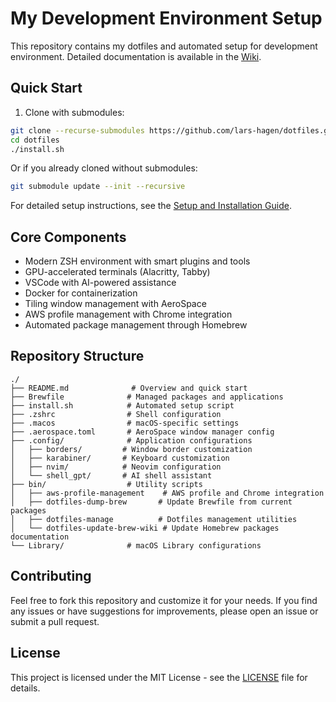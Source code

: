 # My Development Environment Setup

This repository contains my dotfiles and automated setup for development environment. Detailed documentation is available in the [Wiki](../../wiki).

## Quick Start

1. Clone with submodules:
```bash
git clone --recurse-submodules https://github.com/lars-hagen/dotfiles.git
cd dotfiles
./install.sh
```

Or if you already cloned without submodules:
```bash
git submodule update --init --recursive
```

For detailed setup instructions, see the [Setup and Installation Guide](../../wiki/Setup-And-Installation).

## Core Components

- Modern ZSH environment with smart plugins and tools
- GPU-accelerated terminals (Alacritty, Tabby)
- VSCode with AI-powered assistance
- Docker for containerization
- Tiling window management with AeroSpace
- AWS profile management with Chrome integration
- Automated package management through Homebrew

## Repository Structure
```
./
├── README.md              # Overview and quick start
├── Brewfile              # Managed packages and applications
├── install.sh            # Automated setup script
├── .zshrc                # Shell configuration
├── .macos                # macOS-specific settings
├── .aerospace.toml       # AeroSpace window manager config
├── .config/              # Application configurations
│   ├── borders/         # Window border customization
│   ├── karabiner/       # Keyboard customization
│   ├── nvim/            # Neovim configuration
│   └── shell_gpt/       # AI shell assistant
├── bin/                  # Utility scripts
│   ├── aws-profile-management    # AWS profile and Chrome integration
│   ├── dotfiles-dump-brew       # Update Brewfile from current packages
│   ├── dotfiles-manage          # Dotfiles management utilities
│   └── dotfiles-update-brew-wiki # Update Homebrew packages documentation
└── Library/              # macOS Library configurations
```

## Contributing

Feel free to fork this repository and customize it for your needs. If you find any issues or have suggestions for improvements, please open an issue or submit a pull request.

## License

This project is licensed under the MIT License - see the [LICENSE](LICENSE) file for details.
